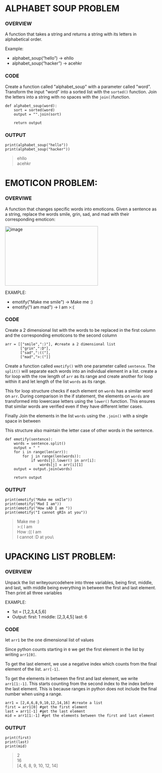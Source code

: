 # ALPHABET SOUP PROBLEM

### OVERVIEW

  A function that takes a string and returns a string with its letters in alphabetical order.

Example:
* alphabet_soup(“hello”) &rarr; ehllo
* alphabet_soup(“hacker”) &rarr; acehkr

### CODE

Create a function called "alphabet_soup" with a parameter called "word". Transform the input "word" into a sorted list with the `sorted()` function. Join the letters into a string with no spaces with the `join()`function.  
							
    def alphabet_soup(word):
        sort = sorted(word) 
        output = "".join(sort)
    
        return output


### OUTPUT

    print(alphabet_soup("hello"))
    print(alphabet_soup("hacker"))

> ehllo\
> acehkr

# EMOTICON PROBLEM:

### OVERVIWE
  A function that changes specific words into emoticons. Given a sentence as a string, replace the words smile, grin, sad, and mad with their corresponding emoticon:

<img width="307" height="196" alt="image" src="https://github.com/user-attachments/assets/b1f7123b-4c8f-4e00-8927-88f524c7c3cb" />

EXAMPLE:
* emotify("Make me smile") &rarr; Make me :)
* emotify("I am mad") &rarr; I am >:(


### CODE

Create a 2 dimensional list with the words to be replaced in the first column and the corresponding emoticons to the second column

    arr = [["smile",":)"], #create a 2 dimensional list
           ["grin",":D"],
           ["sad",":(("],
           ["mad",">:("]] 


Create a function called `emotify()` with one parameter called `sentence`. The `split()` will separate each words into an individual element in a list. create a for loop with the row length of `arr` as its range and create another for loop within it and let length of the list `words` as its range.

This for loop structure checks if each element on `words` has a similar word on `arr`. During comparison in the if statement, the elements on `words` are transformed into lowercase letters using the `lower()` function. This ensures that similar words are verified even if they have different letter cases.

Finally Join the elements in the list `words` using the `.join()` with a single space in between

This structure also maintain the letter case of other words in the sentence.



    
    def emotify(sentence):
        words = sentence.split()
        output = " "
        for i in range(len(arr)):
            for j in range(len(words)):
                if words[j].lower() in arr[i]:
                    words[j] = arr[i][1]
        output = output.join(words)
    
        return output



### OUTPUT

    print(emotify("Make me smIle"))
    print(emotify("Mad I am"))
    print(emotify("How sAD I am "))
    print(emotify("I cannot gRIn at you"))

> Make me :)\
> \>:( I am\
> How :(( I am\
> I cannot :D at you\






# UPACKING LIST PROBLEM: 

### OVERVIEW
  Unpack the list writeyourcodehere into three variables, being first, middle, and last, with middle being
  everything in between the first and last element. Then print all three variables

EXAMPLE:
* 1st = [1,2,3,4,5,6]
* Output: first: 1		middle: [2,3,4,5]		last: 6

### CODE

let `arr1` be the one dimensional list of values

Since python counts starting in `0` we get the first element in the list by writing `arr1[0]`.

To get the last element, we use a negative index which counts from the final element of the list. `arr[-1]`.

To get the elements in between the first and last element, we write `arr1[1:-1]`. This starts counting from the second index to the index before the last element. This is because ranges in python does not include the final number when using a range. 

 
	arr1 = [2,4,6,8,9,10,12,14,16] #create a list
	first = arr1[0] #get the first element
	last = arr1[-1] #get the last element
	mid = arr1[1:-1] #get the elements between the first and last element



### OUTPUT

	print(first)
	print(last)
	print(mid)

> 2\
> 16\
> [4, 6, 8, 9, 10, 12, 14]

